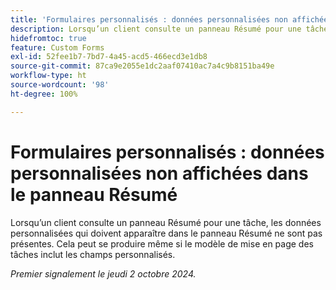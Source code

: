 ```yaml
---
title: 'Formulaires personnalisés : données personnalisées non affichées dans le panneau Résumé'
description: Lorsqu’un client consulte un panneau Résumé pour une tâche, les données personnalisées qui doivent apparaître dans le panneau Résumé ne sont pas présentes. Cela peut se produire même si le modèle de mise en page des tâches inclut les champs personnalisés.
hidefromtoc: true
feature: Custom Forms
exl-id: 52fee1b7-7bd7-4a45-acd5-466ecd3e1db8
source-git-commit: 87ca9e2055e1dc2aaf07410ac7a4c9b8151ba49e
workflow-type: ht
source-wordcount: '98'
ht-degree: 100%

---
```


# Formulaires personnalisés : données personnalisées non affichées dans le panneau Résumé

Lorsqu’un client consulte un panneau Résumé pour une tâche, les données personnalisées qui doivent apparaître dans le panneau Résumé ne sont pas présentes. Cela peut se produire même si le modèle de mise en page des tâches inclut les champs personnalisés.

_Premier signalement le jeudi 2 octobre 2024._
